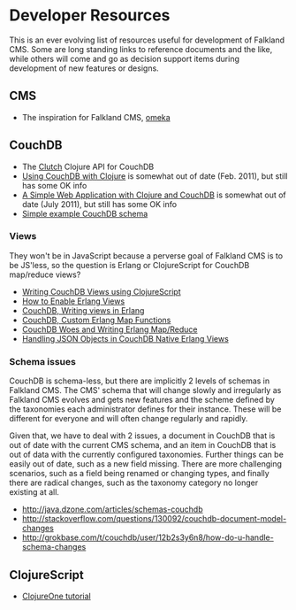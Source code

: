 # Developer Resources

This is an ever evolving list of resources useful for development of Falkland CMS. Some are long standing links to reference documents and the like, while others will come and go as decision support items during development of new features or designs.

## CMS

* The inspiration for Falkland CMS, [omeka](http://omeka.org/codex/Documentation)

## CouchDB

* The [Clutch](https://github.com/clojure-clutch/clutch) Clojure API for CouchDB
* [Using CouchDB with Clojure](http://www.ibm.com/developerworks/java/library/j-couchdb-clojure/) is somewhat out of date (Feb. 2011), but still has some OK info
* [A Simple Web Application with Clojure and CouchDB](http://www.vijaykiran.com/2011/07/18/a-simple-web-application-with-clojure-and-couchdb/) is somewhat out of date (July 2011), but still has some OK info
* [Simple example CouchDB schema](http://wiki.apache.org/couchdb/ApplicationSchema)

### Views

They won't be in JavaScript because a perverse goal of Falkland CMS is to be JS'less, so the question is Erlang or ClojureScript for CouchDB map/reduce views?

* [Writing CouchDB Views using ClojureScript](http://cemerick.com/2011/10/11/writing-couchdb-views-using-clojurescript/)
* [How to Enable Erlang Views](http://wiki.apache.org/couchdb/EnableErlangViews)
* [CouchDB, Writing views in Erlang](http://newtonius.blogspot.com/2012/08/couchdb-writing-views-in-erlang-part-1.html)
* [CouchDB, Custom Erlang Map Functions](http://blog.echolibre.com/2010/02/couchdb-custom-erlang-map-functions/)
* [CouchDB Woes and Writing Erlang Map/Reduce](http://www.the-eleven.com/tlegg/blog/2012/07/06/couchdb-woes-and-writing-erlang-mapreduce/)
* [Handling JSON Objects in CouchDB Native Erlang Views](http://jamietalbot.com/2010/03/18/handling-json-objects-in-couchdb-native-erlang-views/)

### Schema issues

CouchDB is schema-less, but there are implicitly 2 levels of schemas in Falkland CMS. The CMS' schema that will change slowly and irregularly as Falkland CMS evolves and gets new features and the scheme defined by the taxonomies each administrator defines for their instance. These will be different for everyone and will often change regularly and rapidly.

Given that, we have to deal with 2 issues, a document in CouchDB that is out of date with the current CMS schema, and an item in CouchDB that is out of data with the currently configured taxonomies. Further things can be easily out of date, such as a new field missing. There are more challenging scenarios, such as a field being renamed or changing types, and finally there are radical changes, such as the taxonomy category no longer existing at all.

* http://java.dzone.com/articles/schemas-couchdb
* http://stackoverflow.com/questions/130092/couchdb-document-model-changes
* http://grokbase.com/t/couchdb/user/12b2s3y6n8/how-do-u-handle-schema-changes

## ClojureScript

* [ClojureOne tutorial](http://clojurescriptone.com/)